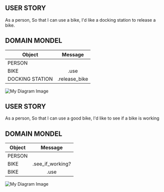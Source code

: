## USER STORY ##

As a person,
So that I can use a bike,
I'd like a docking station to release a bike.

## DOMAIN MONDEL ##

| Object | Message |
| ------------- |:-------------:|
|  PERSON     | |
|  BIKE  | .use |
|  DOCKING STATION |  .release_bike  |

![My Diagram Image](https://sketchboard.me/fAUmnUK0mLVU#/)

## USER STORY ##

As a person,
So that I can use a good bike,
I'd like to see if a bike is working

## DOMAIN MONDEL ##

| Object | Message |
| ------------- |:-------------:|
|  PERSON     | |
|  BIKE  | .see_if_working? |
|  BIKE  | .use |

![My Diagram Image](https://sketchboard.me/TAUmnQL4Xbkc)
